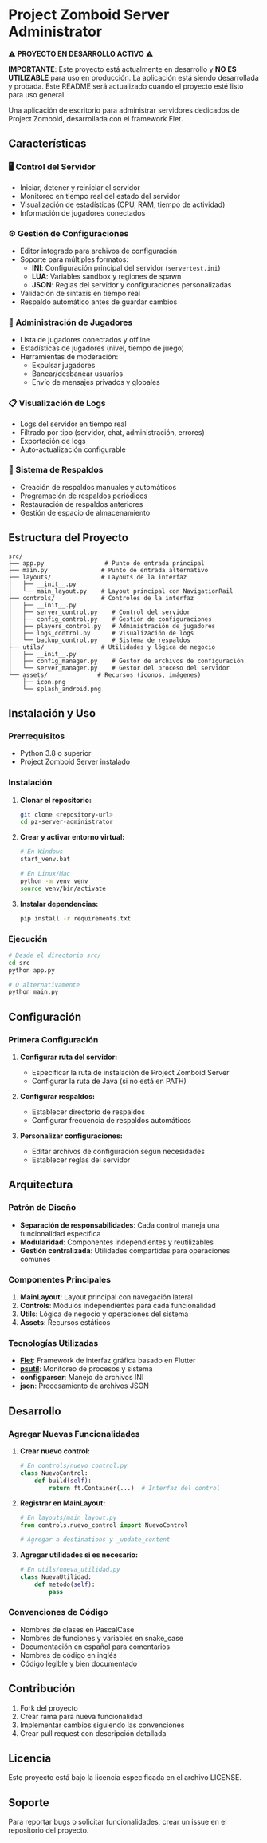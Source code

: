 # Project Zomboid Server Administrator

⚠️ **PROYECTO EN DESARROLLO ACTIVO** ⚠️

**IMPORTANTE**: Este proyecto está actualmente en desarrollo y **NO ES UTILIZABLE** para uso en producción. La aplicación está siendo desarrollada y probada. Este README será actualizado cuando el proyecto esté listo para uso general.

Una aplicación de escritorio para administrar servidores dedicados de Project Zomboid, desarrollada con el framework Flet.

## Características

### 🖥️ Control del Servidor
- Iniciar, detener y reiniciar el servidor
- Monitoreo en tiempo real del estado del servidor
- Visualización de estadísticas (CPU, RAM, tiempo de actividad)
- Información de jugadores conectados

### ⚙️ Gestión de Configuraciones
- Editor integrado para archivos de configuración
- Soporte para múltiples formatos:
  - **INI**: Configuración principal del servidor (`servertest.ini`)
  - **LUA**: Variables sandbox y regiones de spawn
  - **JSON**: Reglas del servidor y configuraciones personalizadas
- Validación de sintaxis en tiempo real
- Respaldo automático antes de guardar cambios

### 👥 Administración de Jugadores
- Lista de jugadores conectados y offline
- Estadísticas de jugadores (nivel, tiempo de juego)
- Herramientas de moderación:
  - Expulsar jugadores
  - Banear/desbanear usuarios
  - Envío de mensajes privados y globales

### 📋 Visualización de Logs
- Logs del servidor en tiempo real
- Filtrado por tipo (servidor, chat, administración, errores)
- Exportación de logs
- Auto-actualización configurable

### 💾 Sistema de Respaldos
- Creación de respaldos manuales y automáticos
- Programación de respaldos periódicos
- Restauración de respaldos anteriores
- Gestión de espacio de almacenamiento

## Estructura del Proyecto

```
src/
├── app.py                 # Punto de entrada principal
├── main.py               # Punto de entrada alternativo
├── layouts/              # Layouts de la interfaz
│   ├── __init__.py
│   └── main_layout.py    # Layout principal con NavigationRail
├── controls/             # Controles de la interfaz
│   ├── __init__.py
│   ├── server_control.py    # Control del servidor
│   ├── config_control.py    # Gestión de configuraciones
│   ├── players_control.py   # Administración de jugadores
│   ├── logs_control.py      # Visualización de logs
│   └── backup_control.py    # Sistema de respaldos
├── utils/                # Utilidades y lógica de negocio
│   ├── __init__.py
│   ├── config_manager.py    # Gestor de archivos de configuración
│   └── server_manager.py    # Gestor del proceso del servidor
└── assets/              # Recursos (iconos, imágenes)
    ├── icon.png
    └── splash_android.png
```

## Instalación y Uso

### Prerrequisitos
- Python 3.8 o superior
- Project Zomboid Server instalado

### Instalación

1. **Clonar el repositorio:**
   ```bash
   git clone <repository-url>
   cd pz-server-administrator
   ```

2. **Crear y activar entorno virtual:**
   ```bash
   # En Windows
   start_venv.bat
   
   # En Linux/Mac
   python -m venv venv
   source venv/bin/activate
   ```

3. **Instalar dependencias:**
   ```bash
   pip install -r requirements.txt
   ```

### Ejecución

```bash
# Desde el directorio src/
cd src
python app.py

# O alternativamente
python main.py
```

## Configuración

### Primera Configuración

1. **Configurar ruta del servidor:**
   - Especificar la ruta de instalación de Project Zomboid Server
   - Configurar la ruta de Java (si no está en PATH)

2. **Configurar respaldos:**
   - Establecer directorio de respaldos
   - Configurar frecuencia de respaldos automáticos

3. **Personalizar configuraciones:**
   - Editar archivos de configuración según necesidades
   - Establecer reglas del servidor

## Arquitectura

### Patrón de Diseño
- **Separación de responsabilidades**: Cada control maneja una funcionalidad específica
- **Modularidad**: Componentes independientes y reutilizables
- **Gestión centralizada**: Utilidades compartidas para operaciones comunes

### Componentes Principales

1. **MainLayout**: Layout principal con navegación lateral
2. **Controls**: Módulos independientes para cada funcionalidad
3. **Utils**: Lógica de negocio y operaciones del sistema
4. **Assets**: Recursos estáticos

### Tecnologías Utilizadas
- **[Flet](https://flet.dev/)**: Framework de interfaz gráfica basado en Flutter
- **[psutil](https://psutil.readthedocs.io/)**: Monitoreo de procesos y sistema
- **configparser**: Manejo de archivos INI
- **json**: Procesamiento de archivos JSON

## Desarrollo

### Agregar Nuevas Funcionalidades

1. **Crear nuevo control:**
   ```python
   # En controls/nuevo_control.py
   class NuevoControl:
       def build(self):
           return ft.Container(...)  # Interfaz del control
   ```

2. **Registrar en MainLayout:**
   ```python
   # En layouts/main_layout.py
   from controls.nuevo_control import NuevoControl
   
   # Agregar a destinations y _update_content
   ```

3. **Agregar utilidades si es necesario:**
   ```python
   # En utils/nueva_utilidad.py
   class NuevaUtilidad:
       def metodo(self):
           pass
   ```

### Convenciones de Código
- Nombres de clases en PascalCase
- Nombres de funciones y variables en snake_case
- Documentación en español para comentarios
- Nombres de código en inglés
- Código legible y bien documentado

## Contribución

1. Fork del proyecto
2. Crear rama para nueva funcionalidad
3. Implementar cambios siguiendo las convenciones
4. Crear pull request con descripción detallada

## Licencia

Este proyecto está bajo la licencia especificada en el archivo LICENSE.

## Soporte

Para reportar bugs o solicitar funcionalidades, crear un issue en el repositorio del proyecto.